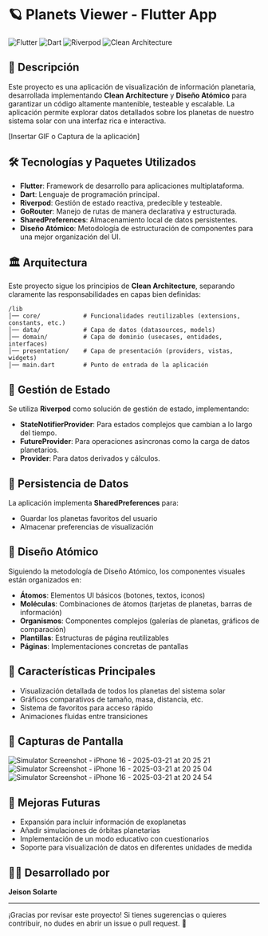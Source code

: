 # 🪐 Planets Viewer - Flutter App

![Flutter](https://img.shields.io/badge/Flutter-3.29.1-blue?style=flat&logo=flutter)
![Dart](https://img.shields.io/badge/Dart-3.7.0-blue?style=flat&logo=dart)
![Riverpod](https://img.shields.io/badge/Riverpod-2.4.5-orange?style=flat&logo=flutter)
![Clean Architecture](https://img.shields.io/badge/Clean_Architecture-✓-green?style=flat)

## 📌 Descripción

Este proyecto es una aplicación de visualización de información planetaria, desarrollada implementando **Clean Architecture** y **Diseño Atómico** para garantizar un código altamente mantenible, testeable y escalable. La aplicación permite explorar datos detallados sobre los planetas de nuestro sistema solar con una interfaz rica e interactiva.

[Insertar GIF o Captura de la aplicación]

## 🛠️ Tecnologías y Paquetes Utilizados

- **Flutter**: Framework de desarrollo para aplicaciones multiplataforma.
- **Dart**: Lenguaje de programación principal.
- **Riverpod**: Gestión de estado reactiva, predecible y testeable.
- **GoRouter**: Manejo de rutas de manera declarativa y estructurada.
- **SharedPreferences**: Almacenamiento local de datos persistentes.
- **Diseño Atómico**: Metodología de estructuración de componentes para una mejor organización del UI.

## 🏛️ Arquitectura

Este proyecto sigue los principios de **Clean Architecture**, separando claramente las responsabilidades en capas bien definidas:

```
/lib
│── core/            # Funcionalidades reutilizables (extensions, constants, etc.)
│── data/            # Capa de datos (datasources, models)
│── domain/          # Capa de dominio (usecases, entidades, interfaces)
│── presentation/    # Capa de presentación (providers, vistas, widgets)
│── main.dart        # Punto de entrada de la aplicación
```
## 🔄 Gestión de Estado

Se utiliza **Riverpod** como solución de gestión de estado, implementando:

- **StateNotifierProvider**: Para estados complejos que cambian a lo largo del tiempo.
- **FutureProvider**: Para operaciones asíncronas como la carga de datos planetarios.
- **Provider**: Para datos derivados y cálculos.

## 💾 Persistencia de Datos

La aplicación implementa **SharedPreferences** para:

- Guardar los planetas favoritos del usuario
- Almacenar preferencias de visualización

## 🎨 Diseño Atómico

Siguiendo la metodología de Diseño Atómico, los componentes visuales están organizados en:

- **Átomos**: Elementos UI básicos (botones, textos, iconos)
- **Moléculas**: Combinaciones de átomos (tarjetas de planetas, barras de información)
- **Organismos**: Componentes complejos (galerías de planetas, gráficos de comparación)
- **Plantillas**: Estructuras de página reutilizables
- **Páginas**: Implementaciones concretas de pantallas

## 🚀 Características Principales

- Visualización detallada de todos los planetas del sistema solar
- Gráficos comparativos de tamaño, masa, distancia, etc.
- Sistema de favoritos para acceso rápido
- Animaciones fluidas entre transiciones

## 📱 Capturas de Pantalla

![Simulator Screenshot - iPhone 16 - 2025-03-21 at 20 25 21](https://github.com/user-attachments/assets/9d8a9d35-ddfe-4503-b1be-c8236ff5a7cb)
![Simulator Screenshot - iPhone 16 - 2025-03-21 at 20 25 04](https://github.com/user-attachments/assets/7d7f5af8-af37-4111-a9d4-58ca903bc08e)
![Simulator Screenshot - iPhone 16 - 2025-03-21 at 20 24 54](https://github.com/user-attachments/assets/4227da45-e6eb-45bd-bc20-b38c7f94b34d)

## 🔮 Mejoras Futuras

- Expansión para incluir información de exoplanetas
- Añadir simulaciones de órbitas planetarias
- Implementación de un modo educativo con cuestionarios
- Soporte para visualización de datos en diferentes unidades de medida

## 👨‍💻 Desarrollado por

**Jeison Solarte**

---

¡Gracias por revisar este proyecto! Si tienes sugerencias o quieres contribuir, no dudes en abrir un issue o pull request. 🚀
